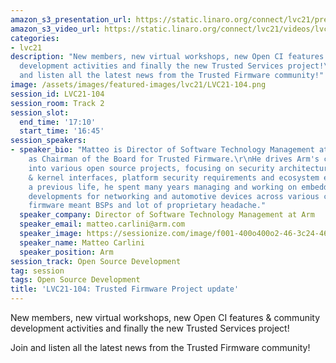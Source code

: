 ```yaml
---
amazon_s3_presentation_url: https://static.linaro.org/connect/lvc21/presentations/lvc21-104.pdf
amazon_s3_video_url: https://static.linaro.org/connect/lvc21/videos/lvc21-104.mp4
categories:
- lvc21
description: "New members, new virtual workshops, new Open CI features & community
  development activities and finally the new Trusted Services project!\r\n\r\nJoin
  and listen all the latest news from the Trusted Firmware community!"
image: /assets/images/featured-images/lvc21/LVC21-104.png
session_id: LVC21-104
session_room: Track 2
session_slot:
  end_time: '17:10'
  start_time: '16:45'
session_speakers:
- speaker_bio: "Matteo is Director of Software Technology Management at Arm and serves
    as Chairman of the Board for Trusted Firmware.\r\nHe drives Arm's community effort
    into various open source projects, focusing on security architectures, firmware
    & kernel interfaces, platform security requirements and ecosystem enablement.\r\nIn
    a previous life, he spent many years managing and working on embedded software
    developments for networking and automotive devices across various companies, where
    firmware meant BSPs and lot of proprietary headache."
  speaker_company: Director of Software Technology Management at Arm
  speaker_email: matteo.carlini@arm.com
  speaker_image: https://sessionize.com/image/f001-400o400o2-46-3c24-46e2-80e1-fac1d6014081.cb29d1a1-9a33-48eb-88e1-6e25b312f301.JPG
  speaker_name: Matteo Carlini
  speaker_position: Arm
session_track: Open Source Development
tag: session
tags: Open Source Development
title: 'LVC21-104: Trusted Firmware Project update'
---
```


New members, new virtual workshops, new Open CI features & community development activities and finally the new Trusted Services project!

Join and listen all the latest news from the Trusted Firmware community!